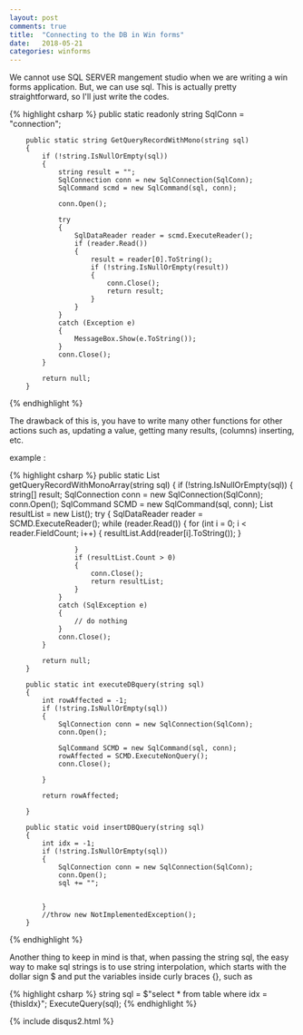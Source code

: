 ```yaml
---
layout: post
comments: true
title:  "Connecting to the DB in Win forms"
date:   2018-05-21
categories: winforms
---
```


We cannot use SQL SERVER mangement studio when we are writing  a win forms application.
But, we can use sql. 
This is actually pretty straightforward, so I'll just write the codes.

{% highlight csharp %}
	public static readonly string SqlConn = "connection";
	
        public static string GetQueryRecordWithMono(string sql)
        {
            if (!string.IsNullOrEmpty(sql))
            {
                string result = "";
                SqlConnection conn = new SqlConnection(SqlConn);
                SqlCommand scmd = new SqlCommand(sql, conn);

                conn.Open();

                try
                {
                    SqlDataReader reader = scmd.ExecuteReader();
                    if (reader.Read())
                    {
                        result = reader[0].ToString();
                        if (!string.IsNullOrEmpty(result))
                        {
                            conn.Close();
                            return result;
                        }
                    }
                }
                catch (Exception e)
                {
                    MessageBox.Show(e.ToString());
                }
                conn.Close();
            }
            
            return null;
        }

{% endhighlight %}

The drawback of this is, you have to write many other functions for other actions
such as, updating a value, getting many results, (columns) inserting, etc.

example : 

{% highlight csharp %}
        public static List<string> getQueryRecordWithMonoArray(string sql)
        {
            if (!string.IsNullOrEmpty(sql))
            {
                string[] result;
                SqlConnection conn = new SqlConnection(SqlConn);
                conn.Open();
                SqlCommand SCMD = new SqlCommand(sql, conn);
                List<string> resultList = new List<string>();
                try
                {
                    SqlDataReader reader = SCMD.ExecuteReader();
                    while (reader.Read())
                    {
                        for (int i = 0; i < reader.FieldCount; i++)
                        {
                            resultList.Add(reader[i].ToString());
                        }
                        
                    }
                    if (resultList.Count > 0)
                    {
                        conn.Close();
                        return resultList;
                    }
                }
                catch (SqlException e)
                {
                    // do nothing
                }
                conn.Close();
            }

            return null;
        }

        public static int executeDBquery(string sql)
        {
            int rowAffected = -1;
            if (!string.IsNullOrEmpty(sql))
            {
                SqlConnection conn = new SqlConnection(SqlConn);
                conn.Open();

                SqlCommand SCMD = new SqlCommand(sql, conn);
                rowAffected = SCMD.ExecuteNonQuery();
                conn.Close();

            }

            return rowAffected;

        }

        public static void insertDBQuery(string sql)
        {
            int idx = -1;
            if (!string.IsNullOrEmpty(sql))
            {
                SqlConnection conn = new SqlConnection(SqlConn);
                conn.Open();
                sql += "";


            }
            //throw new NotImplementedException();
        }
{% endhighlight %}

Another thing to keep in mind is that, 
when passing the string sql, the easy way to make sql strings is to 
use string interpolation, which starts with the dollar sign $ and put the variables inside curly braces {},
such as  

{% highlight csharp %}
 	string sql = $"select * from table where idx = {thisIdx}";
	ExecuteQuery(sql);
{% endhighlight %}


{% include disqus2.html %}